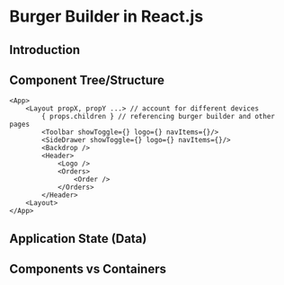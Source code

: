 # Burger Builder in React.js

## Introduction

## Component Tree/Structure

```
<App>
    <Layout propX, propY ...> // account for different devices
        { props.children } // referencing burger builder and other pages
        <Toolbar showToggle={} logo={} navItems={}/>
        <SideDrawer showToggle={} logo={} navItems={}/>
        <Backdrop />
        <Header>
            <Logo />
            <Orders>
                <Order />
            </Orders>
        </Header>
    <Layout>
</App>
```

## Application State (Data)

## Components vs Containers
